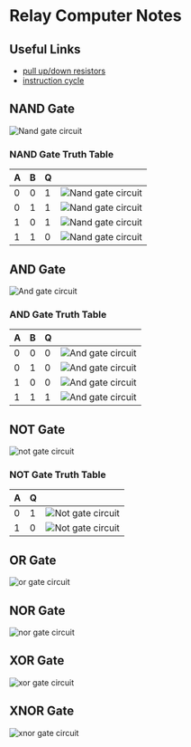 # Relay Computer Notes

## Useful Links

- [pull up/down resistors](https://en.wikipedia.org/wiki/Pull-up_resistor)
- [instruction cycle](https://en.wikipedia.org/wiki/Instruction_cycle)

## NAND Gate

![Nand gate circuit](./img/nand.svg)

### NAND Gate Truth Table

| A   | B   | Q   |                                         |
| --- | --- | --- | --------------------------------------- |
| 0   | 0   | 1   | ![Nand gate circuit](./img/nand_00.svg) |
| 0   | 1   | 1   | ![Nand gate circuit](./img/nand_01.svg) |
| 1   | 0   | 1   | ![Nand gate circuit](./img/nand_10.svg) |
| 1   | 1   | 0   | ![Nand gate circuit](./img/nand_11.svg) |

## AND Gate

![And gate circuit](./img/and.svg)

### AND Gate Truth Table

| A   | B   | Q   |                                       |
| --- | --- | --- | ------------------------------------- |
| 0   | 0   | 0   | ![And gate circuit](./img/and_00.svg) |
| 0   | 1   | 0   | ![And gate circuit](./img/and_01.svg) |
| 1   | 0   | 0   | ![And gate circuit](./img/and_10.svg) |
| 1   | 1   | 1   | ![And gate circuit](./img/and_11.svg) |

## NOT Gate

![not gate circuit](./img/not.svg)

### NOT Gate Truth Table

| A   | Q   |                                      |
| --- | --- | ------------------------------------ |
| 0   | 1   | ![Not gate circuit](./img/not_0.svg) |
| 1   | 0   | ![Not gate circuit](./img/not_1.svg) |

## OR Gate

![or gate circuit](./img/or.svg)

## NOR Gate

![nor gate circuit](./img/nor.svg)

## XOR Gate

![xor gate circuit](./img/xor.svg)

## XNOR Gate

![xnor gate circuit](./img/xnor.svg)
